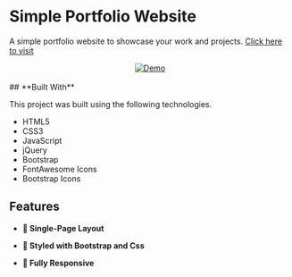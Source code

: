 

# Simple Portfolio Website

A simple portfolio website to showcase your work and projects. <a href="https://muhammadmubeen17.github.io/simple-portfolio-website" target="_blank">Click here to visit</a>
<div align="center">
  <a href="https://muhammadmubeen17.github.io/simple-portfolio-website" target="_blank"><img alt="Demo" src="./screenshots/Portfolio-Websites.png" /></a>
</div>

<br/>
## **Built With**

This project was built using the following technologies.

- HTML5
- CSS3
- JavaScript
- jQuery
- Bootstrap
- FontAwesome Icons
- Bootstrap Icons

  
## **Features**

- **📖 Single-Page Layout**

- **🎨 Styled with Bootstrap and Css**

- **📱 Fully Responsive**

